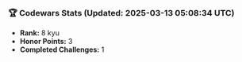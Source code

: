 ### 🏆 Codewars Stats (Updated: 2025-03-13 05:08:34 UTC)

- **Rank:** 8 kyu
- **Honor Points:** 3
- **Completed Challenges:** 1
